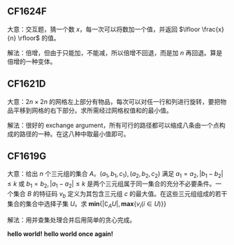## CF1624F
大意：交互题，猜一个数 $x$，每一次可以将数加一个值，并返回 $\lfloor \frac{x}{n} \rfloor$ 的值。

解法：倍增，但由于只能加，不能减，所以倍增不回退，而是加 $n$ 再回退。算是倍增的一种变体。

## CF1621D
大意：$2n \times 2n$ 的网格左上部分有物品，每次可以对任一行和列进行旋转，要把物品平移到网格的右下部分。求所需经过网格权值和的最小值。

解法：很好的 exchange argument，所有可行的路径都可以缩成八条由一个点构成的路径的一种。在这八种中取最小值即可。

## CF1619G
大意：给出 $n$ 个三元组的集合 $A$。$(a_1,b_1,c_1),(a_2,b_2,c_2)$ 满足 $a_1=a_2,|b_1-b_2|\leq k$ 或 $b_1=b_2,|a_1-a_2|\leq k$ 是两个三元组属于同一集合的充分不必要条件。一个集合 $B$ 的特征码 $v_b$ 定义为其包含三元组 $c$ 的最大值。在这些三元组组成的若干集合的集合中选择子集 $U$。求 $\textbf{min}\{|\complement_AU|,\textbf{max}\{v_i(i\in U)\}\}$

解法：用并查集处理合并后用简单的贪心完成。

**hello world!**
**hello world once again!**